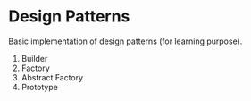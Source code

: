 <h1>Design Patterns</h1>
Basic implementation of design patterns (for learning purpose).

<ol>
    <li>Builder</li>
    <li>Factory</li>
    <li>Abstract Factory</li>
    <li>Prototype</li>
</ol>